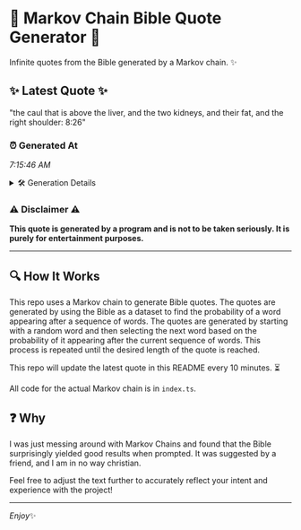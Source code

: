 # 📖 Markov Chain Bible Quote Generator 📖

Infinite quotes from the Bible generated by a Markov chain. ✨

## ✨ Latest Quote ✨
"the caul that is above the liver, and the two kidneys, and their fat, and the right shoulder: 8:26"

### ⏰ Generated At
*7:15:46 AM*

<details>
    <summary>🛠️ Generation Details</summary>
    <p>
        <strong>🌱 Seed:</strong> the<br>
        <strong>🔄 Iterations:</strong> 18<br>
        <strong>📜 Context History:</strong><br>[ the ]: caul<br>[ the, caul ]: that<br>[ the, caul, that ]: is<br>[ the, caul, that, is ]: above<br>[ the, caul, that, is, above ]: the<br>[ the, caul, that, is, above, the ]: liver,<br>[ caul, that, is, above, the, liver, ]: and<br>[ that, is, above, the, liver,, and ]: the<br>[ is, above, the, liver,, and, the ]: two<br>[ above, the, liver,, and, the, two ]: kidneys,<br>[ the, liver,, and, the, two, kidneys, ]: and<br>[ liver,, and, the, two, kidneys,, and ]: their<br>[ and, the, two, kidneys,, and, their ]: fat,<br>[ the, two, kidneys,, and, their, fat, ]: and<br>[ two, kidneys,, and, their, fat,, and ]: the<br>[ kidneys,, and, their, fat,, and, the ]: right<br>[ and, their, fat,, and, the, right ]: shoulder:<br>[ their, fat,, and, the, right, shoulder: ]: 8:26<br>
    </p>
</details>

### ⚠️ Disclaimer ⚠️
**This quote is generated by a program and is not to be taken seriously. It is purely for entertainment purposes.**

---

## 🔍 How It Works

This repo uses a Markov chain to generate Bible quotes. The quotes are generated by using the Bible as a dataset to find the probability of a word appearing after a sequence of words. The quotes are generated by starting with a random word and then selecting the next word based on the probability of it appearing after the current sequence of words. This process is repeated until the desired length of the quote is reached.

This repo will update the latest quote in this README every 10 minutes. ⏳

All code for the actual Markov chain is in `index.ts`.

## ❓ Why

I was just messing around with Markov Chains and found that the Bible surprisingly yielded good results when prompted. 
It was suggested by a friend, and I am in no way christian.

Feel free to adjust the text further to accurately reflect your intent and experience with the project!

---

*Enjoy*✨

